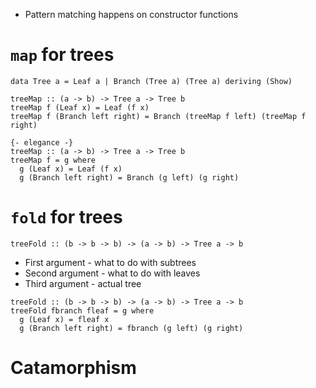 * Pattern matching happens on constructor functions
# `map` for trees
```
data Tree a = Leaf a | Branch (Tree a) (Tree a) deriving (Show)

treeMap :: (a -> b) -> Tree a -> Tree b
treeMap f (Leaf x) = Leaf (f x)
treeMap f (Branch left right) = Branch (treeMap f left) (treeMap f right)

{- elegance -}
treeMap :: (a -> b) -> Tree a -> Tree b
treeMap f = g where
  g (Leaf x) = Leaf (f x)
  g (Branch left right) = Branch (g left) (g right)
```
# `fold` for trees
```
treeFold :: (b -> b -> b) -> (a -> b) -> Tree a -> b
```
* First argument - what to do with subtrees
* Second argument - what to do with leaves
* Third argument - actual tree
```
treeFold :: (b -> b -> b) -> (a -> b) -> Tree a -> b
treeFold fbranch fleaf = g where
  g (Leaf x) = fleaf x
  g (Branch left right) = fbranch (g left) (g right)
```
# Catamorphism
